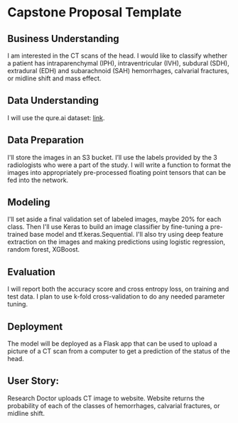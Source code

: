 # Capstone Proposal Template

## Business Understanding
I am interested in the CT scans of the head. I would like to classify whether a patient has intraparenchymal (IPH), intraventricular (IVH), subdural (SDH), extradural (EDH) and subarachnoid (SAH) hemorrhages, calvarial fractures, or midline shift and mass effect.

## Data Understanding
I will use the qure.ai dataset: [link](http://headctstudy.qure.ai/dataset). 

## Data Preparation
I'll store the images in an S3 bucket. I’ll use the labels provided by the 3 radiologists who were a part of the study. I will write a function to format the images into appropriately pre-processed floating point tensors that can be fed into the network.

## Modeling
I'll set aside a final validation set of labeled images, maybe 20% for each class. Then I'll use Keras to build an image classifier by fine-tuning a pre-trained base model and tf.keras.Sequential. I'll also try using deep feature extraction on the images and making predictions using logistic regression, random forest, XGBoost.

## Evaluation
I will report both the accuracy score and cross entropy loss, on training and test data. I plan to use k-fold cross-validation to do any needed parameter tuning.

## Deployment
The model will be deployed as a Flask app that can be used to upload a picture of a CT scan from a computer to get a prediction of the status of the head.

## User Story: 
Research Doctor uploads CT image to website. Website returns the probability of each of the classes of hemorrhages, calvarial fractures, or midline shift.
